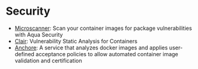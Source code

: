 # Security
- [Microscanner](https://github.com/aquasecurity/microscanner): Scan your container images for package vulnerabilities with Aqua Security
- [Clair](https://github.com/coreos/clair): Vulnerability Static Analysis for Containers
- [Anchore](https://github.com/anchore/anchore-engine): A service that analyzes docker images and applies user-defined acceptance policies to allow automated container image validation and certification


